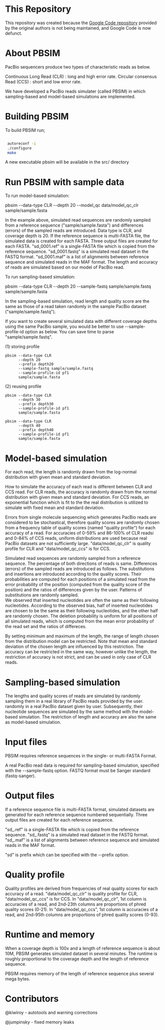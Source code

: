 This Repository
==================

This repository was created because the [Google Code repository](https://code.google.com/archive/p/pbsim/downloads) provided by the original authors is not being maintained, and Google Code is now defunct. 


About PBSIM
==============

PacBio sequencers produce two types of characteristic reads as below.

  Continuous Long Read (CLR)    : long and high error rate.
  Circular consensus Read (CCS) : short and low error rate.

We have developed a PacBio reads simulater (called PBSIM) in which
sampling-based and model-based simulations are implemented.


Building PBSIM
================

To build PBSIM run;

```bash

 autoreconf -i
 ./configure
 make
 ```
 
A new executable pbsim will be available in the src/ directory

Run PBSIM with sample data
=============================

To run model-based simulation:

  pbsim --data-type CLR
        --depth 20
        --model_qc data/model_qc_clr
        sample/sample.fasta

In the example above, simulated read sequences are randomly sampled from
a reference sequence ("sample/sample.fasta") and differences (errors) of
the sampled reads are introduced.
Data type is CLR, and coverage depth is 20.
If the reference sequence is multi-FASTA file, the simulated data is created
for each FASTA. Three output files are created for each FASTA.
"sd_0001.ref" is a single-FASTA file which is copied from the reference
sequence.
"sd_0001.fastq" is a simulated read dataset in the FASTQ format.
"sd_0001.maf" is a list of alignments between reference sequence and
simulated reads in the MAF format.
The length and accuracy of reads are simulated based on our model of PacBio
read.

To run sampling-based simulation:

  pbsim --data-type CLR 
        --depth 20
        --sample-fastq sample/sample.fastq
        sample/sample.fasta

In the sampling-based simulation, read length and quality score are
the same as those of a read taken randomly in the sample PacBio dataset
("sample/sample.fastq").

If you want to create several simulated data with different coverage depths
using the same PacBio sample, you would be better to use --sample-profile-id
option as below. You can save time to parse "sample/sample.fastq".

  (1) storing profile

    pbsim --data-type CLR 
          --depth 20
          --prefix depth20
          --sample-fastq sample/sample.fastq
          --sample-profile-id pf1
          sample/sample.fasta

  (2) reusing profile

    pbsim --data-type CLR 
          --depth 30
          --prefix depth30
          --sample-profile-id pf1
          sample/sample.fasta

    pbsim --data-type CLR 
          --depth 40
          --prefix depth40
          --sample-profile-id pf1
          sample/sample.fasta


Model-based simulation
=========================

For each read, the length is randomly drawn from the log-normal distribution
with given mean and standard deviation.

How to simulate the accuracy of each read is different between CLR and CCS
read. For CLR reads, the accuracy is randomly drawn from the normal
distribution with given mean and standard deviation. For CCS reads,
an exponential function which is fit to the the real distribution is
utilized to simulate with fixed mean and standard deviation.

Errors from single molecule sequencing which generates PacBio reads are
considered to be stochastical, therefore quality scores are randomly chosen
from a frequency table of quality scores (named "quality profile") for each
accuracy of a read. For accuracies of 0-59% and 86-100% of CLR readsi and
0-84% of CCS reads, uniform distributions are used because real PacBio
datasets are not sufficiently large.
"data/model_qc_clr" is quality profile for CLR and 
"data/model_qc_ccs" is for CCS.

Simulated read sequences are randomly sampled from a reference sequence.
The percentage of both directions of reads is same. Differences (errors)
of the sampled reads are introduced as follows.
The substitutions and insertions are introduced according to the quality
scores. Their probabilities are computed for each positions of a simulated
read from the error probability of the position (computed from the quality
score of the position) and the ratios of differences given by the user.
Patterns of substitutions are randomly sampled.  
We observed that inserted nucleotides are often the same as their following
nucleotides. According to the observed bias, half of inserted nucleotides
are chosen to be the same as their following nucleotides, and the other
half are randomly chosen.
The deletion probability is uniform for all positions of all simulated
reads, which is computed from the mean error probability of the read set
and the ratios of differeces. 

By setting minimum and maximum of the length, the range of length chosen
from the distribution model can be restricted. Note that mean and standard
deviation of the chosen length are influenced by this restriction.
The accuracy can be restricted in the same way, however unlike the length,
the restriction of accuracy is not strict, and can be used in only case
of CLR reads.


Sampling-based simulation
============================

The lengths and quality scores of reads  are simulated by randomly
sampling them in a real library of PacBio reads provided by the user.
randomly in a real PacBio dataset given by user. Subsequently, their
nucleotide sequences are simulated by the same method with the model-
based simulation. The restriction of length and accuracy are also
the same as model-based simulation.


Input files
==============

PBSIM requires reference sequences in the single- or multi-FASTA Format. 

A real PacBio read data is required for sampling-based simulation,
specified with the --sample-fastq option.
FASTQ format must be Sanger standard (fastq-sanger).


Output files
===============

If a reference sequence file is multi-FASTA format, simulated datasets
are generated for each reference sequence numbered sequentially.
Three output files are created for each reference sequence.

"sd_<num>.ref" is a single-FASTA file which is copied from the reference
sequence.
"sd_<num>.fastq" is a simulated read dataset in the FASTQ format.
"sd_<num>.maf" is a list of alignments between reference sequence and
simulated reads in the MAF format.

"sd" is prefix which can be specified with the --prefix option.


Quality profile
==================

Quality profiles are derived from frequencies of real quality scores 
for each accuracy of a read. 
"data/model_qc_clr" is quality profile for CLR, "data/model_qc_ccs" is for CCS.
In "data/model_qc_clr", 1st column is accuracies of a read, and 2nd-23th
columns are proportions of phred quality scores (0-21).
In "data/model_qc_ccs", 1st column is accuracies of a read, and 2nd-95th
columns are proportions of phred quality scores (0-93).


Runtime and memory
=====================

When a coverage depth is 100x and a length of reference sequence is about 10M,
PBSIM generates simulated dataset in several minutes.
The runtime is roughly proportional to the coverage depth and the length of
reference sequence. 

PBSIM requires memory of the length of reference sequence plus several mega
bytes. 


Contributors
=====================
@kiwiroy - autotools and warning corrections

@jumpinsky - fixed memory leaks
